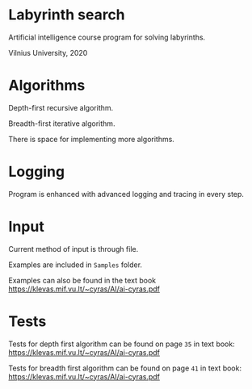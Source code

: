 # Labyrinth search
Artificial intelligence course program for solving labyrinths. 

Vilnius University, 2020

# Algorithms
Depth-first recursive algorithm.

Breadth-first iterative algorithm.

There is space for implementing more algorithms.

# Logging
Program is enhanced with advanced logging and tracing in every step.

# Input
Current method of input is through file.

Examples are included in `Samples` folder.

Examples can also be found in the text book https://klevas.mif.vu.lt/~cyras/AI/ai-cyras.pdf

# Tests
Tests for depth first algorithm can be found on page `35` in text book: https://klevas.mif.vu.lt/~cyras/AI/ai-cyras.pdf

Tests for breadth first algorithm can be found on page `41` in text book: https://klevas.mif.vu.lt/~cyras/AI/ai-cyras.pdf
